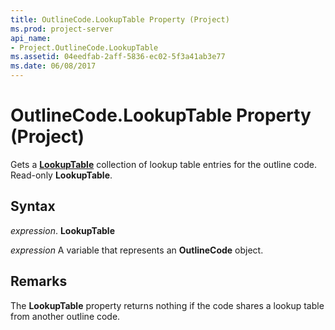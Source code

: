 ```yaml
---
title: OutlineCode.LookupTable Property (Project)
ms.prod: project-server
api_name:
- Project.OutlineCode.LookupTable
ms.assetid: 04eedfab-2aff-5836-ec02-5f3a41ab3e77
ms.date: 06/08/2017
---
```



# OutlineCode.LookupTable Property (Project)

Gets a **[LookupTable](lookuptable-object-project.md)** collection of lookup table entries for the outline code. Read-only **LookupTable**.


## Syntax

 _expression_. **LookupTable**

 _expression_ A variable that represents an **OutlineCode** object.


## Remarks

The **LookupTable** property returns nothing if the code shares a lookup table from another outline code.


